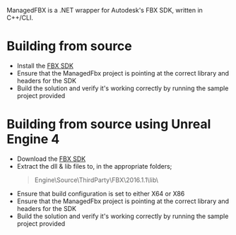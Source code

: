 ManagedFBX is a .NET wrapper for Autodesk's FBX SDK, written in C++/CLI.

# Building from source

* Install the [FBX SDK](http://usa.autodesk.com/adsk/servlet/pc/item?id=24735038&siteID=123112)
* Ensure that the ManagedFbx project is pointing at the correct library and headers for the SDK
* Build the solution and verify it's working correctly by running the sample project provided

# Building from source using Unreal Engine 4

* Download the [FBX SDK](http://usa.autodesk.com/adsk/servlet/pc/item?id=24735038&siteID=123112)
* Extract the dll & lib files to, in the appropriate folders;
  > Engine\Source\ThirdParty\FBX\2016.1.1\lib\
* Ensure that build configuration is set to either X64 or X86
* Ensure that the ManagedFbx project is pointing at the correct library and headers for the SDK
* Build the solution and verify it's working correctly by running the sample project provided